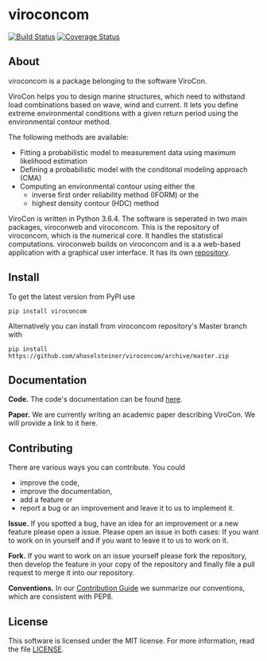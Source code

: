 # viroconcom

[![Build Status](https://travis-ci.org/ahaselsteiner/viroconcom.svg?branch=master)](https://travis-ci.org/ahaselsteiner/viroconcom)
[![Coverage Status](https://coveralls.io/repos/github/ahaselsteiner/viroconcom/badge.svg?branch=master)](https://coveralls.io/github/ahaselsteiner/viroconcom?branch=master)

## About
viroconcom is a package belonging to the software ViroCon.

ViroCon helps you to design marine structures, which need to withstand load
combinations based on wave, wind and current. It lets you define extreme
environmental conditions with a given return period using the environmental
contour method.

The following methods are available:
* Fitting a probabilistic model to measurement data using maximum likelihood
estimation
* Defining a probabilistic model with the conditonal modeling approach (CMA)
* Computing an environmental contour using either the
  * inverse first order reliability method (IFORM) or the
  * highest density contour (HDC) method

ViroCon is written in Python 3.6.4. The software is seperated in two main
packages, viroconweb and viroconcom. This is the repository of viroconcom,
which is the numerical core. It handles the statistical computations. viroconweb
 builds on viroconcom and is a a web-based application with a graphical user
 interface. It has its own [repository](https://github.com/ahaselsteiner/viroconweb).

## Install
To get the latest version from PyPI use
```console
pip install viroconcom
```

Alternatively you can install from viroconcom repository's Master branch with
```console
pip install https://github.com/ahaselsteiner/viroconcom/archive/master.zip
```

## Documentation
**Code.** The code's documentation can be found
[here](https://ahaselsteiner.github.io/viroconcom/).

**Paper.** We are currently writing an academic paper describing ViroCon. We will
provide a link to it here.

## Contributing
There are various ways you can contribute. You could
 * improve the code,
 * improve the documentation,
 * add a feature or
 * report a bug or an improvement and leave it to us to implement it.

**Issue.** If you spotted a bug, have an idea for an improvement or a new
 feature please open a issue. Please open an issue in both cases: If you want to
 work on in yourself and if you want to leave it to us to work on it.

**Fork.** If you want to work on an issue yourself please fork the repository,
then develop the feature in your copy of the repository and finally
file a pull request to merge it into our repository.

**Conventions.** In our [Contribution Guide](https://ahaselsteiner.github.io/viroconcom/styleguide.html)
we summarize our conventions, which are consistent with PEP8.

## License
This software is licensed under the MIT license. For more information, read the
file [LICENSE](https://github.com/ahaselsteiner/viroconcom/blob/master/LICENSE).
